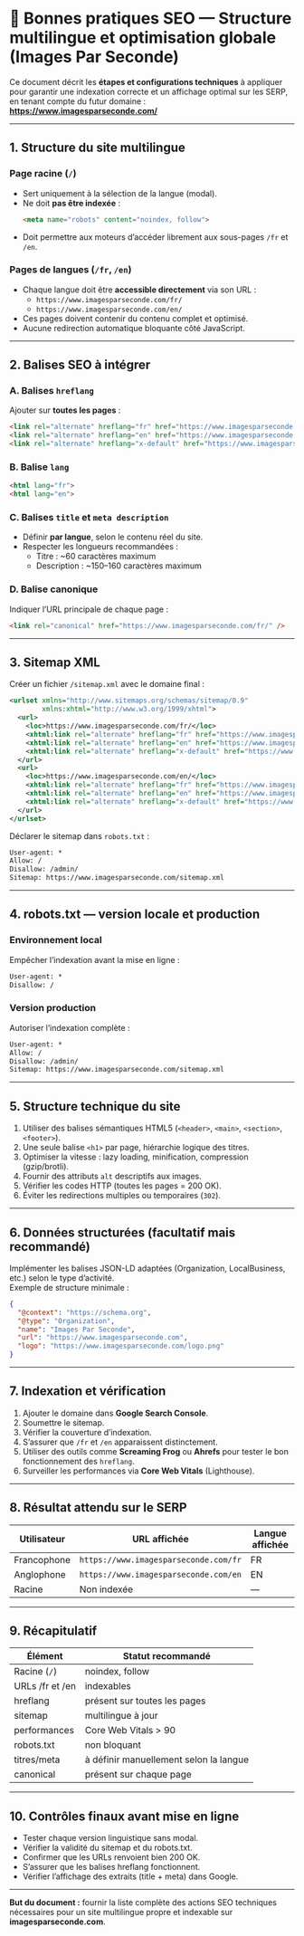 # 📘 Bonnes pratiques SEO — Structure multilingue et optimisation globale (Images Par Seconde)

Ce document décrit les **étapes et configurations techniques** à appliquer pour garantir une indexation correcte et un affichage optimal sur les SERP, en tenant compte du futur domaine :
**https://www.imagesparseconde.com/**

---

## 1. Structure du site multilingue

### Page racine (`/`)
- Sert uniquement à la sélection de la langue (modal).  
- Ne doit **pas être indexée** :  
  ```html
  <meta name="robots" content="noindex, follow">
  ```
- Doit permettre aux moteurs d’accéder librement aux sous-pages `/fr` et `/en`.

### Pages de langues (`/fr`, `/en`)
- Chaque langue doit être **accessible directement** via son URL :  
  - `https://www.imagesparseconde.com/fr/`  
  - `https://www.imagesparseconde.com/en/`
- Ces pages doivent contenir du contenu complet et optimisé.  
- Aucune redirection automatique bloquante côté JavaScript.

---

## 2. Balises SEO à intégrer

### A. Balises `hreflang`
Ajouter sur **toutes les pages** :  
```html
<link rel="alternate" hreflang="fr" href="https://www.imagesparseconde.com/fr/" />
<link rel="alternate" hreflang="en" href="https://www.imagesparseconde.com/en/" />
<link rel="alternate" hreflang="x-default" href="https://www.imagesparseconde.com/" />
```

### B. Balise `lang`
```html
<html lang="fr">
<html lang="en">
```

### C. Balises `title` et `meta description`
- Définir **par langue**, selon le contenu réel du site.  
- Respecter les longueurs recommandées :  
  - Titre : ~60 caractères maximum  
  - Description : ~150–160 caractères maximum

### D. Balise canonique
Indiquer l’URL principale de chaque page :  
```html
<link rel="canonical" href="https://www.imagesparseconde.com/fr/" />
```

---

## 3. Sitemap XML

Créer un fichier `/sitemap.xml` avec le domaine final :  
```xml
<urlset xmlns="http://www.sitemaps.org/schemas/sitemap/0.9"
        xmlns:xhtml="http://www.w3.org/1999/xhtml">
  <url>
    <loc>https://www.imagesparseconde.com/fr/</loc>
    <xhtml:link rel="alternate" hreflang="fr" href="https://www.imagesparseconde.com/fr/" />
    <xhtml:link rel="alternate" hreflang="en" href="https://www.imagesparseconde.com/en/" />
    <xhtml:link rel="alternate" hreflang="x-default" href="https://www.imagesparseconde.com/" />
  </url>
  <url>
    <loc>https://www.imagesparseconde.com/en/</loc>
    <xhtml:link rel="alternate" hreflang="fr" href="https://www.imagesparseconde.com/fr/" />
    <xhtml:link rel="alternate" hreflang="en" href="https://www.imagesparseconde.com/en/" />
    <xhtml:link rel="alternate" hreflang="x-default" href="https://www.imagesparseconde.com/" />
  </url>
</urlset>
```

Déclarer le sitemap dans `robots.txt` :
```txt
User-agent: *
Allow: /
Disallow: /admin/
Sitemap: https://www.imagesparseconde.com/sitemap.xml
```

---

## 4. robots.txt — version locale et production

### Environnement local
Empêcher l’indexation avant la mise en ligne :  
```txt
User-agent: *
Disallow: /
```

### Version production
Autoriser l’indexation complète :  
```txt
User-agent: *
Allow: /
Disallow: /admin/
Sitemap: https://www.imagesparseconde.com/sitemap.xml
```

---

## 5. Structure technique du site

1. Utiliser des balises sémantiques HTML5 (`<header>`, `<main>`, `<section>`, `<footer>`).  
2. Une seule balise `<h1>` par page, hiérarchie logique des titres.  
3. Optimiser la vitesse : lazy loading, minification, compression (gzip/brotli).  
4. Fournir des attributs `alt` descriptifs aux images.  
5. Vérifier les codes HTTP (toutes les pages = 200 OK).  
6. Éviter les redirections multiples ou temporaires (`302`).

---

## 6. Données structurées (facultatif mais recommandé)

Implémenter les balises JSON-LD adaptées (Organization, LocalBusiness, etc.) selon le type d’activité.  
Exemple de structure minimale :  
```json
{
  "@context": "https://schema.org",
  "@type": "Organization",
  "name": "Images Par Seconde",
  "url": "https://www.imagesparseconde.com",
  "logo": "https://www.imagesparseconde.com/logo.png"
}
```

---

## 7. Indexation et vérification

1. Ajouter le domaine dans **Google Search Console**.  
2. Soumettre le sitemap.  
3. Vérifier la couverture d’indexation.  
4. S’assurer que `/fr` et `/en` apparaissent distinctement.  
5. Utiliser des outils comme **Screaming Frog** ou **Ahrefs** pour tester le bon fonctionnement des `hreflang`.  
6. Surveiller les performances via **Core Web Vitals** (Lighthouse).

---

## 8. Résultat attendu sur le SERP

| Utilisateur | URL affichée | Langue affichée |
|--------------|--------------|----------------|
| Francophone  | `https://www.imagesparseconde.com/fr` | FR |
| Anglophone   | `https://www.imagesparseconde.com/en` | EN |
| Racine       | Non indexée  | — |

---

## 9. Récapitulatif

| Élément | Statut recommandé |
|----------|------------------|
| Racine (`/`) | noindex, follow |
| URLs /fr et /en | indexables |
| hreflang | présent sur toutes les pages |
| sitemap | multilingue à jour |
| performances | Core Web Vitals > 90 |
| robots.txt | non bloquant |
| titres/meta | à définir manuellement selon la langue |
| canonical | présent sur chaque page |

---

## 10. Contrôles finaux avant mise en ligne

- Tester chaque version linguistique sans modal.  
- Vérifier la validité du sitemap et du robots.txt.  
- Confirmer que les URLs renvoient bien 200 OK.  
- S’assurer que les balises hreflang fonctionnent.  
- Vérifier l’affichage des extraits (title + meta) dans Google.

---

**But du document :** fournir la liste complète des actions SEO techniques nécessaires pour un site multilingue propre et indexable sur **imagesparseconde.com**.
